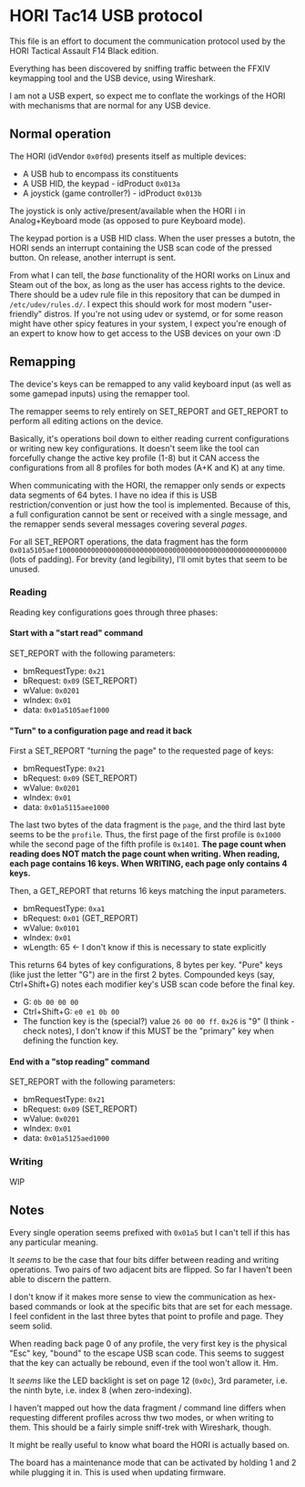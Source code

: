 # HORI Tac14 USB protocol

This file is an effort to document the communication protocol used by the HORI
Tactical Assault F14 Black edition.

Everything has been discovered by sniffing traffic between the FFXIV keymapping
tool and the USB device, using Wireshark.

I am not a USB expert, so expect me to conflate the workings of the HORI with
mechanisms that are normal for any USB device.

## Normal operation

The HORI (idVendor `0x0f0d`) presents itself as multiple devices:

- A USB hub to encompass its constituents
- A USB HID, the keypad - idProduct `0x013a`
- A joystick (game controller?) - idProduct `0x013b`

The joystick is only active/present/available when the HORI i in Analog+Keyboard
mode (as opposed to pure Keyboard mode).

The keypad portion is a USB HID class. When the user presses a butotn, the HORI
sends an interrupt containing the USB scan code of the pressed button. On
release, another interrupt is sent.

From what I can tell, the *base* functionality of the HORI works on Linux and
Steam out of the box, as long as the user has access rights to the device.
There should be a udev rule file in this repository that can be dumped in
`/etc/udev/rules.d/`. I expect this should work for most modern "user-friendly"
distros. If you're not using udev or systemd, or for some reason might have
other spicy features in your system, I expect you're enough of an expert to know
how to get access to the USB devices on your own :D

## Remapping

The device's keys can be remapped to any valid keyboard input (as well as some
gamepad inputs) using the remapper tool.

The remapper seems to rely entirely on SET_REPORT and GET_REPORT to perform all
editing actions on the device.

Basically, it's operations boil down to either reading current configurations or
writing new key configurations. It doesn't seem like the tool can forcefully
change the active key profile (1-8) but it CAN access the configurations from
all 8 profiles for both modes (A+K and K) at any time.

When communicating with the HORI, the remapper only sends or expects data
segments of 64 bytes. I have no idea if this is USB restriction/convention or
just how the tool is implemented. Because of this, a full configuration cannot
be sent or received with a single message, and the remapper sends several
messages covering several *pages*.

For all SET_REPORT operations, the data fragment has the form `0x01a5105aef10000000000000000000000000000000000000000000000000000000` (lots of padding). For brevity (and legibility), I'll omit bytes that seem to be unused.

### Reading

Reading key configurations goes through three phases:

#### Start with a "start read" command

SET_REPORT with the following parameters:

- bmRequestType: `0x21`
- bRequest: `0x09` (SET_REPORT)
- wValue: `0x0201`
- wIndex: `0x01`
- data: `0x01a5105aef1000`

#### "Turn" to a configuration page and read it back

First a SET_REPORT "turning the page" to the requested page of keys:

- bmRequestType: `0x21`
- bRequest: `0x09` (SET_REPORT)
- wValue: `0x0201`
- wIndex: `0x01`
- data: `0x01a5115aee1000`

The last two bytes of the data fragment is the `page`, and the third last byte
seems to be the `profile`. Thus, the first page of the first profile is `0x1000`
while the second page of the fifth profile is `0x1401`. **The page count when
reading does NOT match the page count when writing. When reading, each page
contains 16 keys. When WRITING, each page only contains 4 keys.**

Then, a GET_REPORT that returns 16 keys matching the input parameters.

- bmRequestType: `0xa1`
- bRequest: `0x01` (GET_REPORT)
- wValue: `0x0101`
- wIndex: `0x01`
- wLength: 65 <- I don't know if this is necessary to state explicitly

This returns 64 bytes of key configurations, 8 bytes per key. "Pure" keys (like
just the letter "G") are in the first 2 bytes. Compounded keys (say,
Ctrl+Shift+G) notes each modifier key's USB scan code before the final key.

- G: `0b 00 00 00`
- Ctrl+Shift+G: `e0 e1 0b 00`
- The function key is the (special?) value `26 00 00 ff`. `0x26` is "9" (I think - check notes), I don't know if this MUST be the "primary" key when defining the
function key.

#### End with a "stop reading" command

SET_REPORT with the following parameters:

- bmRequestType: `0x21`
- bRequest: `0x09` (SET_REPORT)
- wValue: `0x0201`
- wIndex: `0x01`
- data: `0x01a5125aed1000`

### Writing

WIP

## Notes

Every single operation seems prefixed with `0x01a5` but I can't tell if this has
any particular meaning.

It *seems* to be the case that four bits differ between reading and writing
operations. Two pairs of two adjacent bits are flipped. So far I haven't been
able to discern the pattern.

I don't know if it makes more sense to view the communication as hex-based
commands or look at the specific bits that are set for each message. I feel
confident in the last three bytes that point to profile and page. They seem
solid.

When reading back page 0 of any profile, the very first key is the physical
"Esc" key, "bound" to the escape USB scan code. This seems to suggest that the
key can actually be rebound, even if the tool won't allow it. Hm.

It *seems* like the LED backlight is set on page 12 (`0x0c`), 3rd parameter,
i.e. the ninth byte, i.e. index 8 (when zero-indexing).

I haven't mapped out how the data fragment / command line differs when
requesting different profiles across thw two modes, or when writing to them.
This should be a fairly simple sniff-trek with Wireshark, though.

It might be really useful to know what board the HORI is actually based on.

The board has a maintenance mode that can be activated by holding 1 and 2 while
plugging it in. This is used when updating firmware.